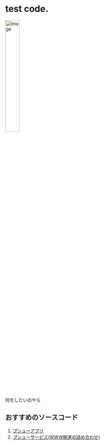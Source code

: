 # test code.

<img src="http://21emon.wjg.jp/SystemFolder/IconData/avater.jpg" alt="image" width="30%" height="auto"></img>
<p>何をしたいのやら</p>

## おすすめのソースコード
1. <a href="https://github.com/PusyuuOfficial/PusyuuApp">プシューアプリ</a>
2. <a href="https://github.com/PusyuuOfficial/PusyuuPageInPHP">プシューサービス(WWW関連の詰め合わせ)</a>
